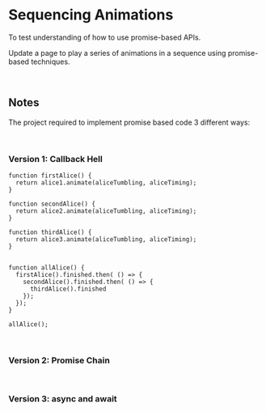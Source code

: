 # Sequencing Animations

To test understanding of how to use promise-based APIs.

Update a page to play a series of animations in a sequence using promise-based techniques.

<br>

## Notes

The project required to implement promise based code 3 different ways:

<br>

### Version 1: Callback Hell

```
function firstAlice() {
  return alice1.animate(aliceTumbling, aliceTiming);
}

function secondAlice() {
  return alice2.animate(aliceTumbling, aliceTiming);
}

function thirdAlice() {
  return alice3.animate(aliceTumbling, aliceTiming);
}


function allAlice() {
  firstAlice().finished.then( () => {
    secondAlice().finished.then( () => {
      thirdAlice().finished
    });
  });
}

allAlice();
```

<br>

### Version 2: Promise Chain

<br>

### Version 3: async and await